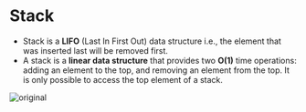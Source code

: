 # Stack

+ Stack is a **LIFO** (Last In First Out) data structure i.e., the element that was inserted last will be removed first.
+ A stack is a **linear data structure** that provides two **O(1)** time operations: adding an element to the top, and removing an element from the top. It is only possible to access the top element of a stack.
  
![original](https://github.com/shekharsharma100001/Stack-module/assets/90980794/642881e9-ee3d-4e83-bb6e-78de6c8622d3)

